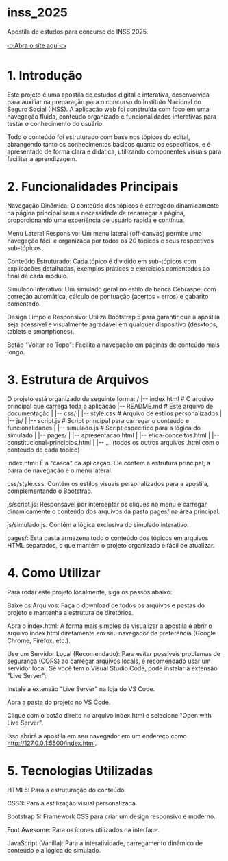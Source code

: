 # inss_2025
Apostila de estudos para concurso do INSS 2025.

[👉Abra o site aqui👈](https://bruno-a-dias.github.io/inss_2025/)


# 1. Introdução
Este projeto é uma apostila de estudos digital e interativa, desenvolvida para auxiliar na preparação para o concurso do Instituto Nacional do Seguro Social (INSS). A aplicação web foi construída com foco em uma navegação fluida, conteúdo organizado e funcionalidades interativas para testar o conhecimento do usuário.

Todo o conteúdo foi estruturado com base nos tópicos do edital, abrangendo tanto os conhecimentos básicos quanto os específicos, e é apresentado de forma clara e didática, utilizando componentes visuais para facilitar a aprendizagem.

# 2. Funcionalidades Principais
Navegação Dinâmica: O conteúdo dos tópicos é carregado dinamicamente na página principal sem a necessidade de recarregar a página, proporcionando uma experiência de usuário rápida e contínua.

Menu Lateral Responsivo: Um menu lateral (off-canvas) permite uma navegação fácil e organizada por todos os 20 tópicos e seus respectivos sub-tópicos.

Conteúdo Estruturado: Cada tópico é dividido em sub-tópicos com explicações detalhadas, exemplos práticos e exercícios comentados ao final de cada módulo.

Simulado Interativo: Um simulado geral no estilo da banca Cebraspe, com correção automática, cálculo de pontuação (acertos - erros) e gabarito comentado.

Design Limpo e Responsivo: Utiliza Bootstrap 5 para garantir que a apostila seja acessível e visualmente agradável em qualquer dispositivo (desktops, tablets e smartphones).

Botão "Voltar ao Topo": Facilita a navegação em páginas de conteúdo mais longo.

# 3. Estrutura de Arquivos
O projeto está organizado da seguinte forma:
/
|-- index.html              # O arquivo principal que carrega toda a aplicação
|-- README.md               # Este arquivo de documentação
|
|-- css/
|   |-- style.css           # Arquivo de estilos personalizados
|
|-- js/
|   |-- script.js           # Script principal para carregar o conteúdo e funcionalidades
|   |-- simulado.js         # Script específico para a lógica do simulado
|
|-- pages/
|   |-- apresentacao.html
|   |-- etica-conceitos.html
|   |-- constitucional-principios.html
|   |-- ... (todos os outros arquivos .html com o conteúdo de cada tópico)

index.html: É a "casca" da aplicação. Ele contém a estrutura principal, a barra de navegação e o menu lateral.

css/style.css: Contém os estilos visuais personalizados para a apostila, complementando o Bootstrap.

js/script.js: Responsável por interceptar os cliques no menu e carregar dinamicamente o conteúdo dos arquivos da pasta pages/ na área principal.

js/simulado.js: Contém a lógica exclusiva do simulado interativo.

pages/: Esta pasta armazena todo o conteúdo dos tópicos em arquivos HTML separados, o que mantém o projeto organizado e fácil de atualizar.

# 4. Como Utilizar
Para rodar este projeto localmente, siga os passos abaixo:

Baixe os Arquivos: Faça o download de todos os arquivos e pastas do projeto e mantenha a estrutura de diretórios.

Abra o index.html: A forma mais simples de visualizar a apostila é abrir o arquivo index.html diretamente em seu navegador de preferência (Google Chrome, Firefox, etc.).

Use um Servidor Local (Recomendado): Para evitar possíveis problemas de segurança (CORS) ao carregar arquivos locais, é recomendado usar um servidor local. Se você tem o Visual Studio Code, pode instalar a extensão "Live Server":

Instale a extensão "Live Server" na loja do VS Code.

Abra a pasta do projeto no VS Code.

Clique com o botão direito no arquivo index.html e selecione "Open with Live Server".

Isso abrirá a apostila em seu navegador em um endereço como http://127.0.0.1:5500/index.html.

# 5. Tecnologias Utilizadas
HTML5: Para a estruturação do conteúdo.

CSS3: Para a estilização visual personalizada.

Bootstrap 5: Framework CSS para criar um design responsivo e moderno.

Font Awesome: Para os ícones utilizados na interface.

JavaScript (Vanilla): Para a interatividade, carregamento dinâmico de conteúdo e a lógica do simulado.